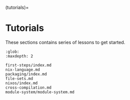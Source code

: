 (tutorials)=
# Tutorials

These sections contains series of lessons to get started.

```{toctree}
:glob:
:maxdepth: 2

first-steps/index.md
nix-language.md
packaging/index.md
file-sets.md
nixos/index.md
cross-compilation.md
module-system/module-system.md
```
